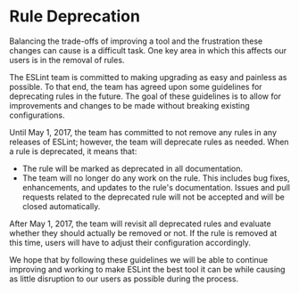 # Rule Deprecation

Balancing the trade-offs of improving a tool and the frustration these changes can cause is a difficult task. One key area in which this affects our users is in the removal of rules.

The ESLint team is committed to making upgrading as easy and painless as possible. To that end, the team has agreed upon some guidelines for deprecating rules in the future. The goal of these guidelines is to allow for improvements and changes to be made without breaking existing configurations.

Until May 1, 2017, the team has committed to not remove any rules in any releases of ESLint; however, the team will deprecate rules as needed. When a rule is deprecated, it means that:

* The rule will be marked as deprecated in all documentation.
* The team will no longer do any work on the rule. This includes bug fixes, enhancements, and updates to the rule's documentation. Issues and pull requests related to the deprecated rule will not be accepted and will be closed automatically.

After May 1, 2017, the team will revisit all deprecated rules and evaluate whether they should actually be removed or not. If the rule is removed at this time, users will have to adjust their configuration accordingly.

We hope that by following these guidelines we will be able to continue improving and working to make ESLint the best tool it can be while causing as little disruption to our users as possible during the process.
